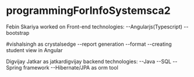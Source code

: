 # programmingForInfoSystemsca2

Febin Skariya worked on Front-end technologies:
--Angularjs(Typescript)
--bootstrap

#vishalsingh as crystalsedge
--report generation
--format
--creating student view in Angular


Digvijay Jatkar as jatkardigvijay
backend technologies:
--Java
--SQL
--Spring framework
--Hibernate/JPA as orm tool
